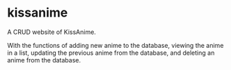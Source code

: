 # kissanime
A CRUD website of KissAnime.

With the functions of adding new anime to the database, viewing the anime in a list, updating the previous anime from the database, and deleting an anime from the database.
